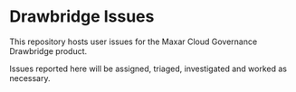 # Drawbridge Issues
This repository hosts user issues for the Maxar Cloud Governance Drawbridge product.

Issues reported here will be assigned, triaged, investigated and worked as necessary.
